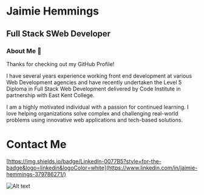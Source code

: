 # Jaimie Hemmings

## Full Stack SWeb Developer

### About Me 👋

Thanks for checking out my GitHub Profile!

I have several years experience working front end development at various Web Development agencies and have recently undertaken the Level 5 Diploma in Full Stack Web Development delivered by Code Institute in partnership with East Kent College.

I am a highly motivated individual with a passion for continued learning. I love helping organizations solve complex and challenging real-world problems using innovative web applications and tech-based solutions.

# Contact Me

[https://img.shields.io/badge/LinkedIn-0077B5?style=for-the-badge&logo=linkedin&logoColor=white](https://www.linkedin.com/in/jaimie-hemmings-379786271/)



![Alt text](https://spotify-recently-played-readme.vercel.app/api?user=112298241)
